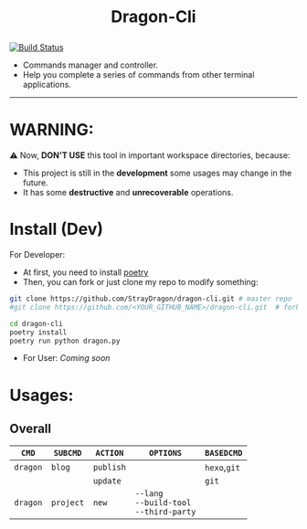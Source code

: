 # <p align="center"> Dragon-Cli </p>
[![Build Status](https://travis-ci.org/StrayDragon/dragon-cli.svg?branch=master)](https://travis-ci.org/StrayDragon/dragon-cli)
- Commands manager and controller.
- Help you complete a series of commands from other terminal applications.
---

# **WARNING**: 
:warning: Now, **DON'T USE** this tool in important workspace directories, because:
- This project is still in the **development** some usages may change in the future.
- It has some **destructive** and **unrecoverable** operations.

# Install (Dev)
For Developer:
- At first, you need to install [poetry](https://poetry.eustace.io/)
- Then, you can fork or just clone my repo to modify something:
```bash
git clone https://github.com/StrayDragon/dragon-cli.git # master repo
#git clone https://github.com/<YOUR_GITHUB_NAME>/dragon-cli.git  # fork repo

cd dragon-cli
poetry install
poetry run python dragon.py
```
- For User:
 *Coming soon*
# Usages:
## Overall
  |`CMD`|`SUBCMD`|`ACTION`|`OPTIONS`| `BASEDCMD` |
  |---|---|---|---|---|
  |`dragon`| `blog` | `publish` | | `hexo`,`git` |
  |  |  | `update`|  | `git` | 
  |`dragon`| `project` | `new` | `--lang`<br> `--build-tool`<br> `--third-party`|  |
